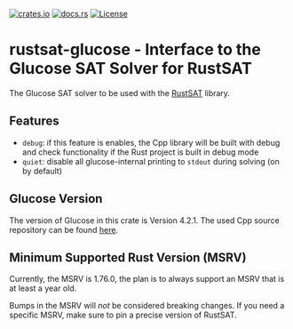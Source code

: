 [![crates.io](https://img.shields.io/crates/v/rustsat-glucose?style=for-the-badge&logo=rust)](https://crates.io/crates/rustsat-glucose)
[![docs.rs](https://img.shields.io/docsrs/rustsat-glucose?style=for-the-badge&logo=docsdotrs)](https://docs.rs/rustsat-glucose)
[![License](https://img.shields.io/crates/l/rustsat-glucose?style=for-the-badge)](../LICENSE)

<!-- cargo-rdme start -->

# rustsat-glucose - Interface to the Glucose SAT Solver for RustSAT

The Glucose SAT solver to be used with the [RustSAT](https://github.com/chrjabs/rustsat) library.

## Features

- `debug`: if this feature is enables, the Cpp library will be built with debug and check functionality if the Rust project is built in debug mode
- `quiet`: disable all glucose-internal printing to `stdout` during solving (on by default)

## Glucose Version

The version of Glucose in this crate is Version 4.2.1.
The used Cpp source repository can be found [here](https://github.com/chrjabs/glucose4).

## Minimum Supported Rust Version (MSRV)

Currently, the MSRV is 1.76.0, the plan is to always support an MSRV that is at least a year
old.

Bumps in the MSRV will _not_ be considered breaking changes. If you need a specific MSRV, make
sure to pin a precise version of RustSAT.

<!-- cargo-rdme end -->
